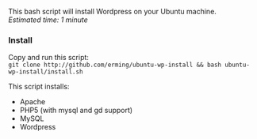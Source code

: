 This bash script will install Wordpress on your Ubuntu machine.  
_Estimated time: 1 minute_ 

### Install
Copy and run this script:  
```git clone http://github.com/erming/ubuntu-wp-install && bash ubuntu-wp-install/install.sh```

This script installs:
- Apache
- PHP5 (with mysql and gd support)
- MySQL
- Wordpress
